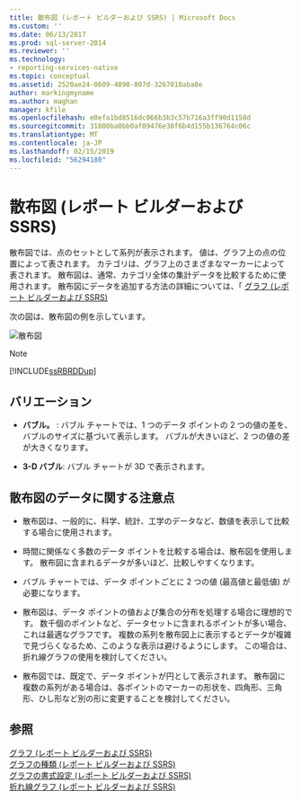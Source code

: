 ```yaml
---
title: 散布図 (レポート ビルダーおよび SSRS) | Microsoft Docs
ms.custom: ''
ms.date: 06/13/2017
ms.prod: sql-server-2014
ms.reviewer: ''
ms.technology:
- reporting-services-native
ms.topic: conceptual
ms.assetid: 2520ae24-0609-4890-807d-3267018aba8e
author: markingmyname
ms.author: maghan
manager: kfile
ms.openlocfilehash: e0efa1bd8516dc066b3b3c57b716a3ff90d1158d
ms.sourcegitcommit: 31800ba0bb0af09476e38f6b4d155b136764c06c
ms.translationtype: MT
ms.contentlocale: ja-JP
ms.lasthandoff: 02/15/2019
ms.locfileid: "56294180"
---
```

# <a name="scatter-charts-report-builder-and-ssrs"></a>散布図 (レポート ビルダーおよび SSRS)
  散布図では、点のセットとして系列が表示されます。 値は、グラフ上の点の位置によって表されます。 カテゴリは、グラフ上のさまざまなマーカーによって表されます。 散布図は、通常、カテゴリ全体の集計データを比較するために使用されます。 散布図にデータを追加する方法の詳細については、「 [グラフ (レポート ビルダーおよび SSRS)](charts-report-builder-and-ssrs.md)  
  
 次の図は、散布図の例を示しています。  
  
 ![散布図](../media/rs-scatterchart.gif "散布図")  
  
> [!NOTE]  
>  [!INCLUDE[ssRBRDDup](../../includes/ssrbrddup-md.md)]  
  
## <a name="variations"></a>バリエーション  
  
-   **バブル。** : バブル チャートでは、1 つのデータ ポイントの 2 つの値の差を、バブルのサイズに基づいて表示します。 バブルが大きいほど、2 つの値の差が大きくなります。  
  
-   **3-D バブル**: バブル チャートが 3D で表示されます。  
  
## <a name="data-considerations-for-a-scatter-chart"></a>散布図のデータに関する注意点  
  
-   散布図は、一般的に、科学、統計、工学のデータなど、数値を表示して比較する場合に使用されます。  
  
-   時間に関係なく多数のデータ ポイントを比較する場合は、散布図を使用します。 散布図に含まれるデータが多いほど、比較しやすくなります。  
  
-   バブル チャートでは、データ ポイントごとに 2 つの値 (最高値と最低値) が必要になります。  
  
-   散布図は、データ ポイントの値および集合の分布を処理する場合に理想的です。 数千個のポイントなど、データセットに含まれるポイントが多い場合、これは最適なグラフです。 複数の系列を散布図上に表示するとデータが複雑で見づらくなるため、このような表示は避けるようにします。 この場合は、折れ線グラフの使用を検討してください。  
  
-   散布図では、既定で、データ ポイントが円として表示されます。 散布図に複数の系列がある場合は、各ポイントのマーカーの形状を、四角形、三角形、ひし形など別の形に変更することを検討してください。  
  
## <a name="see-also"></a>参照  
 [グラフ &#40;レポート ビルダーおよび SSRS&#41;](charts-report-builder-and-ssrs.md)   
 [グラフの種類 (レポート ビルダーおよび SSRS)](chart-types-report-builder-and-ssrs.md)   
 [グラフの書式設定 (レポート ビルダーおよび SSRS)](formatting-a-chart-report-builder-and-ssrs.md)   
 [折れ線グラフ (レポート ビルダーおよび SSRS)](line-charts-report-builder-and-ssrs.md)  
  
  
